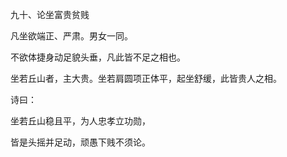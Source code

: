 九十、论坐富贵贫贱

凡坐欲端正、严肃。男女一同。

不欲体捷身动足貌头垂，凡此皆不足之相也。

坐若丘山者，主大贵。坐若肩圆项正体平，起坐舒缓，此皆贵人之相。

诗曰：

坐若丘山稳且平，为人忠孝立功勋，

皆是头摇并足动，顽愚下贱不须论。

